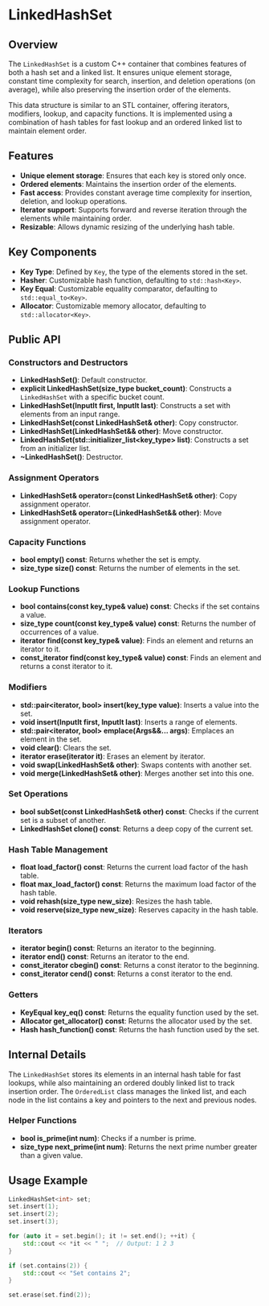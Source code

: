 # LinkedHashSet

## Overview
The `LinkedHashSet` is a custom C++ container that combines features of both a hash set and a linked list. It ensures unique element storage, constant time complexity for search, insertion, and deletion operations (on average), while also preserving the insertion order of the elements.

This data structure is similar to an STL container, offering iterators, modifiers, lookup, and capacity functions. It is implemented using a combination of hash tables for fast lookup and an ordered linked list to maintain element order.

## Features
- **Unique element storage**: Ensures that each key is stored only once.
- **Ordered elements**: Maintains the insertion order of the elements.
- **Fast access**: Provides constant average time complexity for insertion, deletion, and lookup operations.
- **Iterator support**: Supports forward and reverse iteration through the elements while maintaining order.
- **Resizable**: Allows dynamic resizing of the underlying hash table.

## Key Components
- **Key Type**: Defined by `Key`, the type of the elements stored in the set.
- **Hasher**: Customizable hash function, defaulting to `std::hash<Key>`.
- **Key Equal**: Customizable equality comparator, defaulting to `std::equal_to<Key>`.
- **Allocator**: Customizable memory allocator, defaulting to `std::allocator<Key>`.

## Public API

### Constructors and Destructors
- **LinkedHashSet()**: Default constructor.
- **explicit LinkedHashSet(size_type bucket_count)**: Constructs a `LinkedHashSet` with a specific bucket count.
- **LinkedHashSet(InputIt first, InputIt last)**: Constructs a set with elements from an input range.
- **LinkedHashSet(const LinkedHashSet& other)**: Copy constructor.
- **LinkedHashSet(LinkedHashSet&& other)**: Move constructor.
- **LinkedHashSet(std::initializer_list<key_type> list)**: Constructs a set from an initializer list.
- **~LinkedHashSet()**: Destructor.

### Assignment Operators
- **LinkedHashSet& operator=(const LinkedHashSet& other)**: Copy assignment operator.
- **LinkedHashSet& operator=(LinkedHashSet&& other)**: Move assignment operator.

### Capacity Functions
- **bool empty() const**: Returns whether the set is empty.
- **size_type size() const**: Returns the number of elements in the set.

### Lookup Functions
- **bool contains(const key_type& value) const**: Checks if the set contains a value.
- **size_type count(const key_type& value) const**: Returns the number of occurrences of a value.
- **iterator find(const key_type& value)**: Finds an element and returns an iterator to it.
- **const_iterator find(const key_type& value) const**: Finds an element and returns a const iterator to it.

### Modifiers
- **std::pair<iterator, bool> insert(key_type value)**: Inserts a value into the set.
- **void insert(InputIt first, InputIt last)**: Inserts a range of elements.
- **std::pair<iterator, bool> emplace(Args&&... args)**: Emplaces an element in the set.
- **void clear()**: Clears the set.
- **iterator erase(iterator it)**: Erases an element by iterator.
- **void swap(LinkedHashSet& other)**: Swaps contents with another set.
- **void merge(LinkedHashSet& other)**: Merges another set into this one.

### Set Operations
- **bool subSet(const LinkedHashSet& other) const**: Checks if the current set is a subset of another.
- **LinkedHashSet clone() const**: Returns a deep copy of the current set.

### Hash Table Management
- **float load_factor() const**: Returns the current load factor of the hash table.
- **float max_load_factor() const**: Returns the maximum load factor of the hash table.
- **void rehash(size_type new_size)**: Resizes the hash table.
- **void reserve(size_type new_size)**: Reserves capacity in the hash table.

### Iterators
- **iterator begin() const**: Returns an iterator to the beginning.
- **iterator end() const**: Returns an iterator to the end.
- **const_iterator cbegin() const**: Returns a const iterator to the beginning.
- **const_iterator cend() const**: Returns a const iterator to the end.

### Getters
- **KeyEqual key_eq() const**: Returns the equality function used by the set.
- **Allocator get_allocator() const**: Returns the allocator used by the set.
- **Hash hash_function() const**: Returns the hash function used by the set.

## Internal Details
The `LinkedHashSet` stores its elements in an internal hash table for fast lookups, while also maintaining an ordered doubly linked list to track insertion order. The `OrderedList` class manages the linked list, and each node in the list contains a key and pointers to the next and previous nodes.

### Helper Functions
- **bool is_prime(int num)**: Checks if a number is prime.
- **size_type next_prime(int num)**: Returns the next prime number greater than a given value.

## Usage Example

```cpp
LinkedHashSet<int> set;
set.insert(1);
set.insert(2);
set.insert(3);

for (auto it = set.begin(); it != set.end(); ++it) {
    std::cout << *it << " ";  // Output: 1 2 3
}

if (set.contains(2)) {
    std::cout << "Set contains 2";
}

set.erase(set.find(2));
